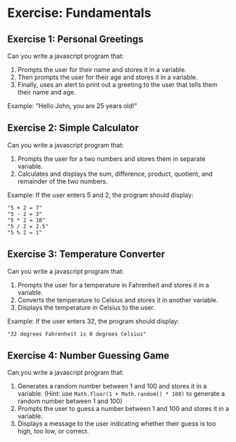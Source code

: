 # Exercise: Fundamentals

## Exercise 1: Personal Greetings

Can you write a javascript program that:

1. Prompts the user for their name and stores it in a variable.
2. Then prompts the user for their age and stores it in a variable.
3. Finally, uses an alert to print out a greeting to the user that tells them their name and age.

Example: "Hello John, you are 25 years old!"

## Exercise 2: Simple Calculator

Can you write a javascript program that:

1. Prompts the user for a two numbers and stores them in separate variable.
2. Calculates and displays the sum, difference, product, quotient, and remainder of the two numbers.

Example: If the user enters 5 and 2, the program should display:

```
"5 + 2 = 7"
"5 - 2 = 3"
"5 * 2 = 10"
"5 / 2 = 2.5"
"5 % 2 = 1"
```

## Exercise 3: Temperature Converter

Can you write a javascript program that:

1. Prompts the user for a temperature in Fahrenheit and stores it in a variable.
2. Converts the temperature to Celsius and stores it in another variable.
3. Displays the temperature in Celsius to the user.

Example: If the user enters 32, the program should display:

```
"32 degrees Fahrenheit is 0 degrees Celsius"
```

## Exercise 4: Number Guessing Game

Can you write a javascript program that:

1. Generates a random number between 1 and 100 and stores it in a variable. (Hint: use `Math.floor(1 + Math.random() * 100)` to generate a random number between 1 and 100)
2. Prompts the user to guess a number between 1 and 100 and stores it in a variable.
3. Displays a message to the user indicating whether their guess is too high, too low, or correct.
